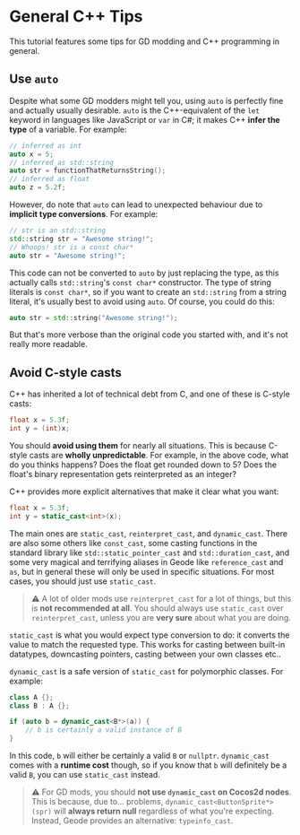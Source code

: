 # General C++ Tips

This tutorial features some tips for GD modding and C++ programming in general.

## Use `auto`

Despite what some GD modders might tell you, using `auto` is perfectly fine and actually usually desirable. `auto` is the C++-equivalent of the `let` keyword in languages like JavaScript or `var` in C#; it makes C++ **infer the type** of a variable. For example:
```cpp
// inferred as int
auto x = 5;
// inferred as std::string
auto str = functionThatReturnsString();
// inferred as float
auto z = 5.2f;
```
However, do note that `auto` can lead to unexpected behaviour due to **implicit type conversions**. For example:
```cpp
// str is an std::string
std::string str = "Awesome string!";
// Whoops! str is a const char*
auto str = "Awesome string!";
```
This code can not be converted to `auto` by just replacing the type, as this actually calls `std::string`'s `const char*` constructor. The type of string literals is `const char*`, so if you want to create an `std::string` from a string literal, it's usually best to avoid using `auto`. Of course, you could do this:
```cpp
auto str = std::string("Awesome string!");
```
But that's more verbose than the original code you started with, and it's not really more readable.

## Avoid C-style casts

C++ has inherited a lot of technical debt from C, and one of these is C-style casts:
```cpp
float x = 5.3f;
int y = (int)x;
```
You should **avoid using them** for nearly all situations. This is because C-style casts are **wholly unpredictable**. For example, in the above code, what do you thinks happens? Does the float get rounded down to 5? Does the float's binary representation gets reinterpreted as an integer?

C++ provides more explicit alternatives that make it clear what you want:
```cpp
float x = 5.3f;
int y = static_cast<int>(x);
```
The main ones are `static_cast`, `reinterpret_cast`, and `dynamic_cast`. There are also some others like `const_cast`, some casting functions in the standard library like `std::static_pointer_cast` and `std::duration_cast`, and some very magical and terrifying aliases in Geode like `reference_cast` and `as`, but in general these will only be used in specific situations. For most cases, you should just use `static_cast`.

> :warning: A lot of older mods use `reinterpret_cast` for a lot of things, but this is **not recommended at all**. You should always use `static_cast` over `reinterpret_cast`, unless you are **very sure** about what you are doing.

`static_cast` is what you would expect type conversion to do: it converts the value to match the requested type. This works for casting between built-in datatypes, downcasting pointers, casting between your own classes etc..

`dynamic_cast` is a safe version of `static_cast` for polymorphic classes. For example:
```cpp
class A {};
class B : A {};

if (auto b = dynamic_cast<B*>(a)) {
    // b is certainly a valid instance of B
}
```
In this code, `b` will either be certainly a valid `B` or `nullptr`. `dynamic_cast` comes with a **runtime cost** though, so if you know that `b` will definitely be a valid `B`, you can use `static_cast` instead.

> :warning: For GD mods, you should **not use `dynamic_cast` on Cocos2d nodes**. This is because, due to... problems, `dynamic_cast<ButtonSprite*>(spr)` will **always return null** regardless of what you're expecting. Instead, Geode provides an alternative: `typeinfo_cast`.
